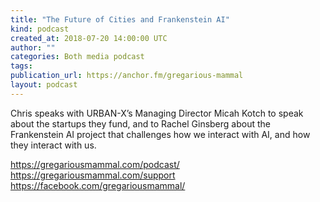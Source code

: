 ```yaml
---
title: "The Future of Cities and Frankenstein AI"
kind: podcast
created_at: 2018-07-20 14:00:00 UTC
author: ""
categories: Both media podcast
tags: 
publication_url: https://anchor.fm/gregarious-mammal
layout: podcast
---
```

Chris speaks with URBAN-X’s Managing Director Micah Kotch to speak about the startups they fund, and to Rachel Ginsberg about the Frankenstein AI project that challenges how we interact with AI, and how they interact with us.

https://gregariousmammal.com/podcast/
https://gregariousmammal.com/support
https://facebook.com/gregariousmammal/